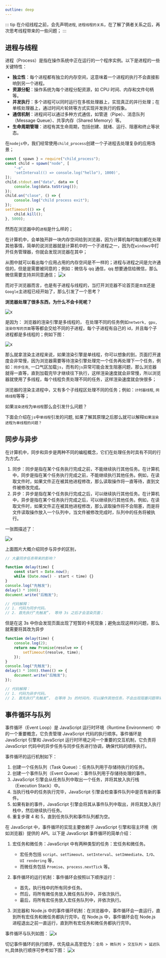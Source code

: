 ```yaml
---
outline: deep
---
```


::: tip
在介绍线程之前，会先声明`进程`, `进程线程的关系`，在了解了俩者关系之后，再次思考线程带来的一些问题；
:::

## 进程与线程

进程（Process）是指在操作系统中正在运行的一个程序实例。以下是进程的一些关键特性：

- **独立性**：每个进程都有独立的内存空间，这意味着一个进程的执行不会直接影响到另一个进程。
- **资源分配**：操作系统为每个进程分配资源，如 CPU 时间、内存和文件句柄等。
- **并发执行**：多个进程可以同时运行在多核处理器上，实现真正的并行处理；在单核处理器上，通过时间片轮转等方式实现并发执行的假象。
- **通信机制**：进程间可以通过多种方式通信，如管道（Pipe）、消息队列（Message Queue）、共享内存（Shared Memory）等。
- **生命周期管理**：进程有其生命周期，包括创建、就绪、运行、阻塞和终止等状态。

在`nodejs`中，我们经常使用`child_process`创建一个子进程去处理复杂的应用场景；

```js
const { spawn } = require("child_process");
const child = spawn("node", [
	"-e",
	'setInterval(() => console.log("hello"), 1000)',
]);
child.stdout.on("data", data => {
	console.log(data.toString());
});
child.on("close", () => {
	console.log("child process exit");
});
setTimeout(() => {
	child.kill();
}, 5000);
```

然而在浏览器中的`进程`是什么样的；

在计算机中，会单独开辟一块内存空间给到浏览器，因为计算机每时每刻都在处理其他事情，简单的说浏览器就是计算机中的一个子进程之一，因为在`windows`中打开任务管理器，你就会发现浏览器在其中；

从图中就可以看出每个应用占用的内存空间是不一样的；进程与进程之间是允许通信的，但是是需要被同意的；例如：微信与 qq 通信，qq 想要通信给微信，那么微信需要支持并同意通信；
![x](https://wangxiaoze-view.github.io/picx-images-hosting/images/event-1.png)

而对于浏览器而言，也是有子进程与线程的，当打开浏览器不论首页是`百度`还是`Google`主进程已经开始了，那么引发了一个思考？

**浏览器处理了很多东西，为什么不会卡死呢？**

![x](https://wangxiaoze-view.github.io/picx-images-hosting/images/event-3.png)

是因为： 浏览器的渲染引擎是多线程的， 在处理不同的任务例如`network, gpu, 渲染你写的页面`等等都会交给不同的子进程，每个子进程有自己的 id，并且每个子进程都是多线程的；例如下图：

![x](https://wangxiaoze-view.github.io/picx-images-hosting/images/image.7egrmuu60u.webp)

那么就拿渲染主进程来说，如果渲染引擎是单线程，你可以想象的到，页面打开速度会非常慢，因为浏览器需要等待渲染引擎处理完一个任务再处理下一个任务，例如：`同步任务`, 一口气区加载`js`，而有的`js`异常可能会发生阻塞问题，那么浏览器就得一直等，直到加载完毕才继续往下执行，这样渲染速度就会非常慢，所以浏览器就使用了多线程，每个线程负责处理不同的任务，这样渲染速度就会快很多；

浏览器的渲染主进程中，又有多个子线程区处理不同的任务；例如：`计时器线程`, `网络线程`等等；

如果`渲染进程`为`单线程`那么会引发什么问题？

下面会介绍在`js`中`单线程`引发的问题, 如果了解其原理之后那么就可以解释`如果渲染进程为单线程的问题？`

## 同步与异步

在计算机中，同步和异步是两种不同的编程概念，它们在处理任务时具有不同的行为方式。

1. 同步：同步是指在某个任务执行完成之前，不能继续执行其他任务。在计算机中，同步是指在某个任务执行完成之前，不能继续执行其他任务。例如，在读取文件时，如果文件正在被其他进程修改，那么读取操作将一直等待，直到文件被修改完成。
2. 异步：异步是指在某个任务执行完成之后，可以继续执行其他任务。在计算机中，异步是指在某个任务执行完成之后，可以继续执行其他任务。例如，在读取文件时，如果文件正在被其他进程修改，那么读取操作将不会阻塞，而是将文件读取操作放入一个队列中，当文件被修改完成时，队列中的任务将被执行。

一张图描述了：

![x](https://wangxiaoze-view.github.io/picx-images-hosting/images/event-4.png)

上面图片大概介绍同步与异步的区别，

```js
// 大量同步任务带来的影响？

function delay(time) {
	const start = Date.now();
	while (Date.now() - start < time) {}
}
console.log("先触发");
delay(3 * 1000);
document.write("后触发");

// 代码解释：
// 1. 代码为同步代码。
// 2. 首先执行“先触发”， 等待 3s 之后才会渲染页面；
```

但是在这 3s 中你会发现页面出现了短暂的卡死现象；避免出现这样的问题，那么就需要将其改为异步

```js
function delay(time) {
	console.log(2);
	return new Promise(resolve => {
		setTimeout(resolve, time);
	});
}
console.log("先触发");
delay(3 * 1000).then(() => {
	document.write("后触发");
});

// 代码解释：
// 1. 代码为异步代码。
// 2. 首先执行“先触发”， 在等待 3s 的时间内，可以操作其他任务，不会出现阻塞问题带来的卡死；
```

## 事件循环与队列

事件循环（Event Loop）是 JavaScript 运行时环境（Runtime Environment）中的一个重要概念，它负责管理 JavaScript 代码的执行顺序。事件循环是 JavaScript 引擎和 JavaScript 运行时环境之间一个重要的交互机制，它负责将 JavaScript 代码中的异步任务与同步任务进行协调，确保代码的顺序执行。

事件循环的运行机制如下：

1. 创建一个任务队列（Task Queue）：任务队列用于存储待执行的任务。
2. 创建一个事件队列（Event Queue）：事件队列用于存储待处理的事件。
3. JavaScript 引擎会从任务队列中取出一个任务，并将其放入执行栈（Execution Stack）中。
4. 当执行栈中的任务执行完毕，JavaScript 引擎会检查事件队列中是否有新的事件。
5. 如果有新的事件，JavaScript 引擎会将其从事件队列中取出，并将其放入执行栈中，然后继续执行任务。
6. 重复步骤 4 和 5，直到任务队列和事件队列都为空。

在 JavaScript 中，事件循环的实现主要依赖于 JavaScript 引擎和宿主环境（例如浏览器）提供的 API。以下是 JavaScript 事件循环的简单介绍：

1. 宏任务和微任务：JavaScript 中有两种类型的任务：宏任务和微任务。
   - 宏任务包括 `script`、`setTimeout`、`setInterval`、`setImmediate`、`I/O`、`UI rendering` 等，
   - 而微任务包括 `Promise`、`process.nextTick` 等。
2. 事件循环的运行机制：事件循环会按照以下顺序运行：

   - 首先，执行栈中的所有同步任务。
   - 然后，将所有微任务放入微任务队列中，并依次执行。
   - 最后，将所有宏任务放入宏任务队列中，并依次执行。

3. 浏览器和 Node.js 中的事件循环机制：在浏览器中，事件循环会一直运行，直到所有宏任务和微任务都执行完毕。在 Node.js 中，事件循环会在 Node.js 进程退出之前一直运行，直到所有宏任务和微任务都执行完毕。

事件循环与队列如图：
![x](https://wangxiaoze-view.github.io/picx-images-hosting/images/event-5.png)

切记事件循环的执行顺序，优先级从高至低为：`全局 > 微队列 > 交互队列 > 延迟队列`,具体执行顺序可参考如下图：
![x](https://wangxiaoze-view.github.io/picx-images-hosting/images/event-6.png)

